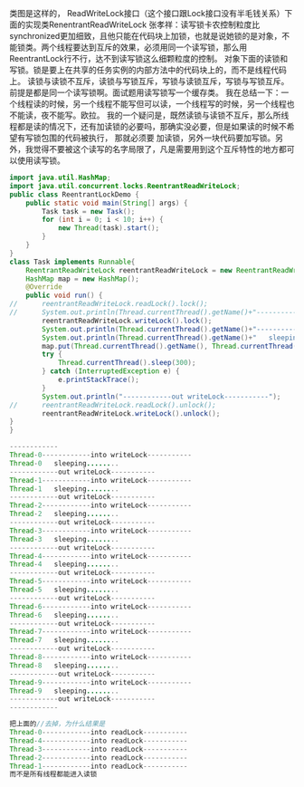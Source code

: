 类图是这样的，
ReadWriteLock接口（这个接口跟Lock接口没有半毛钱关系）下面的实现类RenentrantReadWriteLock
张孝祥：读写锁卡农控制粒度比synchronized更加细致，且他只能在代码块上加锁，也就是说她锁的是对象，不能锁类。两个线程要达到互斥的效果，必须用同一个读写锁，那么用ReentrantLock行不行，达不到读写锁这么细颗粒度的控制。
对象下面的读锁和写锁。锁是要上在共享的任务实例的内部方法中的代码块上的，而不是线程代码上。
读锁与读锁不互斥，读锁与写锁互斥，写锁与读锁互斥，写锁与写锁互斥。前提是都是同一个读写锁啊。面试题用读写锁写一个缓存类。
我在总结一下：一个线程读的时候，另一个线程不能写但可以读，一个线程写的时候，另一个线程也不能读，夜不能写。欧拉。
我的一个疑问是，既然读锁与读锁不互斥，那么所线程都是读的情况下，还有加读锁的必要吗，那确实没必要，但是如果读的时候不希望有写锁包围的代码被执行，
那就必须要
加读锁，另外一块代码要加写锁。另外，我觉得不要被这个读写的名字局限了，凡是需要用到这个互斥特性的地方都可以使用读写锁。

``` java 
import java.util.HashMap;
import java.util.concurrent.locks.ReentrantReadWriteLock;
public class ReentrantLockDemo {
	public static void main(String[] args) {
		Task task = new Task();
		for (int i = 0; i < 10; i++) {
			new Thread(task).start();
		}
	}
}
class Task implements Runnable{
	ReentrantReadWriteLock reentrantReadWriteLock = new ReentrantReadWriteLock();
	HashMap map = new HashMap();
	@Override
	public void run() {
//		reentrantReadWriteLock.readLock().lock();
//		System.out.println(Thread.currentThread().getName()+"------------into readLock-----------");
		reentrantReadWriteLock.writeLock().lock();
		System.out.println(Thread.currentThread().getName()+"------------into writeLock-----------");
		System.out.println(Thread.currentThread().getName()+"   sleeping........");
		map.put(Thread.currentThread().getName(), Thread.currentThread().getName());
		try {
			Thread.currentThread().sleep(300);
		} catch (InterruptedException e) {
			e.printStackTrace();
		}
		System.out.println("------------out writeLock-----------");
//		reentrantReadWriteLock.readLock().unlock();
		reentrantReadWriteLock.writeLock().unlock();
}
}

------------
Thread-0------------into writeLock-----------
Thread-0   sleeping........
------------out writeLock-----------
Thread-1------------into writeLock-----------
Thread-1   sleeping........
------------out writeLock-----------
Thread-2------------into writeLock-----------
Thread-2   sleeping........
------------out writeLock-----------
Thread-3------------into writeLock-----------
Thread-3   sleeping........
------------out writeLock-----------
Thread-4------------into writeLock-----------
Thread-4   sleeping........
------------out writeLock-----------
Thread-5------------into writeLock-----------
Thread-5   sleeping........
------------out writeLock-----------
Thread-6------------into writeLock-----------
Thread-6   sleeping........
------------out writeLock-----------
Thread-7------------into writeLock-----------
Thread-7   sleeping........
------------out writeLock-----------
Thread-8------------into writeLock-----------
Thread-8   sleeping........
------------out writeLock-----------
Thread-9------------into writeLock-----------
Thread-9   sleeping........
------------out writeLock-----------
------------

把上面的//去掉，为什么结果是
Thread-0------------into readLock-----------
Thread-4------------into readLock-----------
Thread-3------------into readLock-----------
Thread-2------------into readLock-----------
Thread-1------------into readLock-----------
而不是所有线程都能进入读锁
